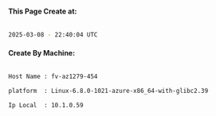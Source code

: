 
   
#### This Page Create at:

```bash

2025-03-08 - 22:40:04 UTC

```

#### Create By Machine:

```bash

Host Name : fv-az1279-454

platform  : Linux-6.8.0-1021-azure-x86_64-with-glibc2.39

Ip Local  : 10.1.0.59

```

